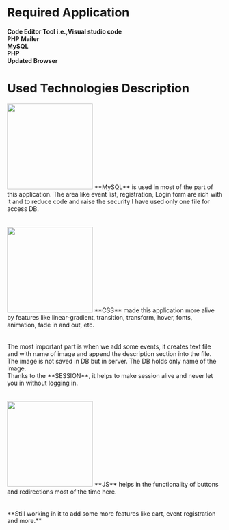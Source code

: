 # Required Application

**Code Editor Tool i.e.,Visual studio code**<br/>
**PHP Mailer**<br/>
**MySQL**<br/>
**PHP**<br/>
**Updated Browser**<br/>





# Used Technologies Description

<img src="https://github.com/sagarwipro/sagarwipro.github.io/blob/master/images/mysql.png" width="200">
**MySQL** is used in most of the part of this application. The area like event list,
                        registration, Login form are rich with it and to reduce code and raise the security I
                        have used only one file for access DB.<br/><br/><br/>
                        <img src="https://github.com/sagarwipro/sagarwipro.github.io/blob/master/images/css.png" width="200"> **CSS**</b> made this application
                        more
                        alive by features like linear-gradient, transition,
                        transform, hover, fonts, animation, fade in and out, etc.<br/><br/><br/>
                        The most important part is when we add some events, it creates text file and with name
                        of image and append the description section into the file. The image is not saved in DB
                        but in server. The DB holds only name of the image.<br>
                        Thanks to the **SESSION**, it helps to make session alive and never let you in without
                        logging in.<br/><br/><br/>
                        <img src="https://github.com/sagarwipro/sagarwipro.github.io/blob/master/images/js.jpg" width="200"> **JS** helps in the
                        functionality of buttons and redirections most of the time here.
                        <br/><br/><br/>
                        **Still working in it to add some more features like cart, event registration and
                            more.**
